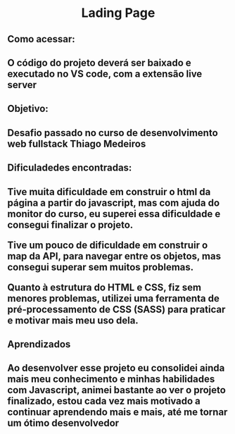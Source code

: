 <h1 align="center"> Lading Page </h1>

<h2> Como acessar: <h2>
  <p>O código do projeto deverá ser baixado e executado no VS code, com a extensão live server</p>

<h2> Objetivo: <h2>
  <p> Desafio passado no curso de desenvolvimento web fullstack Thiago Medeiros</p>

<h2> Dificuladedes encontradas: <h2>
  <p> Tive muita dificuldade em construir o html da página a partir do javascript, mas com ajuda do monitor do curso, eu superei essa dificuldade e consegui finalizar o projeto. </p>
  <p> Tive um pouco de dificuldade em construir o map da API, para navegar entre os objetos, mas consegui superar sem muitos problemas. </p>
  <p> Quanto à estrutura do HTML e CSS, fiz sem menores problemas, utilizei uma ferramenta de pré-processamento de CSS (SASS) para praticar e motivar mais meu uso dela. </p>
  
<h2> Aprendizados <h2>
  <p> Ao desenvolver esse projeto eu consolidei ainda mais meu conhecimento e minhas habilidades com Javascript, animei bastante ao ver o projeto finalizado, estou cada vez mais motivado a continuar aprendendo mais e mais, até me tornar um ótimo desenvolvedor </p>

  
